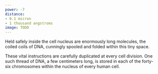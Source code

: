 ```yaml
---
power: -7
distance:
- 0.1 micron
- 1 thousand angstroms
image: TODO
---
```

Held safely inside the cell nucleus are enormously long molecules, the coiled coils of DNA, cunningly spooled and folded within this tiny space.

These vital instructions are carefully duplicated at every cell division. One such thread of DNA, a few centimeters long, is stored in each of the forty-six chromosomes within the nucleus of every human cell.
